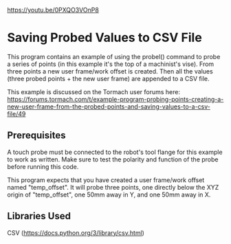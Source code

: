 https://youtu.be/0PXQO3VOnP8

# Saving Probed Values to CSV File
This program contains an example of using the probel() command to probe a series of points (in this example it's the top of a machinist's vise).  From three points a new user frame/work offset is created.  Then all the values (three probed points + the new user frame) are appended to a CSV file.

This example is discussed on the Tormach user forums here: https://forums.tormach.com/t/example-program-probing-points-creating-a-new-user-frame-from-the-probed-points-and-saving-values-to-a-csv-file/49

## Prerequisites
A touch probe must be connected to the robot's tool flange for this example to work as written.  Make sure to test the polarity and function of the probe before running this code.

This program expects that you have created a user frame/work offset named "temp_offset".  It will probe three points, one directly below the XYZ origin of "temp_offset", one 50mm away in Y, and one 50mm away in X.
## Libraries Used
CSV (https://docs.python.org/3/library/csv.html)
